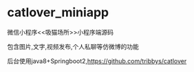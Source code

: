 # catlover_miniapp
微信小程序<<吸猫场所>>小程序端源码

包含图片,文字,视频发布,个人私聊等仿微博的功能

后台使用java8+Springboot2,https://github.com/tribbys/catlover

